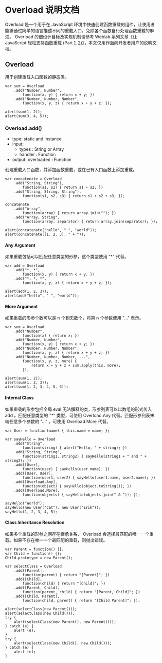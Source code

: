 # Overload 说明文档

Overload 是一个用于在 JavaScript 环境中快速创建函数重载的组件，让使用者能够通过简单的语言描述不同的重载入口，免除各个函数自行处理函数重载的麻烦。 Overload 的细设计目标及实现机制请参考 Weblab 系列文章《让 JavaScript 轻松支持函数重载 (Part <a href="http://www.cnblogs.com/cathsfz/archive/2009/07/02/1515188.html">1</a>, <a href="http://www.cnblogs.com/cathsfz/archive/2009/07/02/1515566.html">2</a>)》，本文仅用作面向开发者用户的说明文档。

## Overload

用于创建重载入口函数的静态类。

	var sum = Overload
		.add("Number, Number",
			function(x, y) { return x + y; })
		.add("Number, Number, Number",
			function(x, y, z) { return x + y + z; });
	
	alert(sum(1, 2));
	alert(sum(3, 4, 5));

### Overload.add()

* type: static and instance
* input:
	* types : String or Array
	* handler : Function
* output: overloaded : Function

创建重载入口函数，并添加函数重载，或在已有入口函数上添加重载。

	var concatenate = Overload
		.add("String, String"),
			function(s1, s2) { return s1 + s2; })
		.add("String, String, String"),
			function(s1, s2, s3) { return s1 + s2 + s3; });
	
	concatenate
		.add("Array",
			function(array) { return array.join(""); })
		.add("Array, String",
			function(array, separator) { return array.join(separator); });
	
	alert(concatenate("hello", " ", "world"));
	alert(concatenate([1, 2, 3], " + "));

#### Any Argument

如果重载包括可以匹配任意类型的形参，这个类型使用 "*" 代替。

	var add = Overload
		.add("*, *",
			function(x, y) { return x + y; })
		.add("*, *, *",
			function(x, y, z) { return x + y + z; });
	
	alert(add(1, 2, 3));
	alert(add("hello", " ", "world"));

#### More Argument

如果重载的形参个数可以是 n 个到无数个，将第 n 个参数使用 "..." 表示。

	var sum = Overload
	    .add("Number",
	        function(x) { return x; })
		.add("Number, Number",
			function(x, y) { return x + y; })
		.add("Number, Number, Number",
			function(x, y, z) { return x + y + z; })
		.add("Number, Number, Number, ...",
			function(x, y, z, more) {
				return x + y + z + sum.apply(this, more);
			});
	
	alert(sum(1, 2));
	alert(sum(1, 2, 3));
	alert(sum(1, 2, 3, 4, 5, 6));

#### Internal Class

如果重载的形参包括全局 eval 无法解释的类，形参列表可以以数组的形式传入 add 。匹配任意类型的 "*" 类型，可使用 Overload.Any 代替。匹配形参列表末端任意多个参数的 "..." ，可使用 Overload.More 代替。

	var User = function(name) { this.name = name; };
	
	var sayHello = Overload
		.add("String",
			function(string) { alert("Hello, " + string); }) 
		.add("String, String",
			function(string1, string2) { sayHello(string1 + " and " + string2); }) 
		.add([User],
			function(user) { sayHello(user.name); })
		.add([User, User],
			function(user1, user2) { sayHello(user1.name, user2.name); })
		.add([Overload.Any],
			function(object) { sayHello(object.toString()); })
		.add([Overload.More],
			function(objects) { sayHello(objects.join(" & ")); });
	
	sayHello("World");
	sayHello(new User("Cat"), new User("Erik"));
	sayHello(1, 2, 3, 4, 5);

#### Class Inheritance Resolution

如果多个重载的形参之间存在继承关系， Overload 会选择最匹配的唯一一个重载。如果不存在唯一一个最匹配的重载，则抛出错误。

	var Parent = function() {};
	var Child = function() {};
	Child.prototype = new Parent();
	
	var selectClass = Overload
		.add([Parent],
			function(parent) { return "[Parent]"; })
		.add([Child],
			function(child) { return "[Child]"; })
		.add([Parent, Child],
			function(parent, child) { return "[Parent, Child]"; })
		.add([Child, Parent],
			function(child, parent) { return "[Child Parent]"; });
	
	alert(selectClass(new Parent()));
	alert(selectClass(new Child()));
	try {
		alert(selectClass(new Parent(), new Parent()));
	} catch (e) {
		alert (e);
	}
	try {
		alert(selectClass(new Child(), new Child()));
	} catch (e) {
		alert (e);
	}
